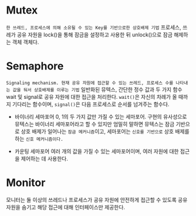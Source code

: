 # Mutex
`한 쓰레드, 프로세스에 의해 소유될 수 있는 Key를 기반으로한 상호배제 기법`
프로세스, 쓰레가 공유 자원을 lock()을 통해 잠금을 설정하고 사용한 뒤 unlock()으로 잠금 해제하는 객체 객체다.

# Semaphore
`Signaling mechanism. 현재 공유 자원에 접근할 수 있는 쓰레드, 프로세스 수를 나타내는 값을 둬서 상호배제를 이루는 기법`
일반화된 뮤텍스, 간단한 정수 값과 두 가지 함수 wait 및 signal로 공유 자원에 대한 접근을 처리한다. `wait()`은 자신의 차례가 올 때까지 기다리는 함수이며,
`signal()`은 다음 프로세스로 순서를 넘겨주는 함수다.

- 바이너리 세마포어
0, 1의 두 가지 값만 가질 수 있는 세마포어. 구현의 유사성으로 뮤텍스는 바이너리 세마포어라고 할 수 있지만 엄밀히 말하면 뮤텍스는 잠금 기반으로 상호 배제가 일어나는 `잠금 메커니즘`이고, 세마포어는
`신호를 기반으로` 상호 배제를 하는 `신호 메커니즘이다.`

- 카운팅 세마포어
여러 개의 값을 가질 수 있는 세마포어이며, 여러 자원에 대한 접근을 제어하는 데 사용한다. 

# Monitor
모니터는 둘 이상의 쓰레드나 프로세스가 공유 자원에 안전하게 접근할 수 있도록 공유 자원을 숨기고 해당 접근에 대해 인터페이스만 제공한다. 


